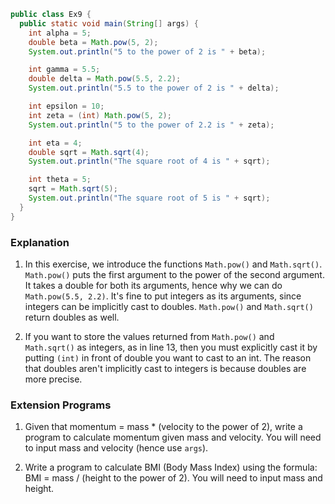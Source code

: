 ```java
public class Ex9 {
  public static void main(String[] args) {
    int alpha = 5;
    double beta = Math.pow(5, 2);
    System.out.println("5 to the power of 2 is " + beta);

    int gamma = 5.5;
    double delta = Math.pow(5.5, 2.2);
    System.out.println("5.5 to the power of 2 is " + delta);

    int epsilon = 10;
    int zeta = (int) Math.pow(5, 2);
    System.out.println("5 to the power of 2.2 is " + zeta);

    int eta = 4;
    double sqrt = Math.sqrt(4);
    System.out.println("The square root of 4 is " + sqrt);

    int theta = 5;
    sqrt = Math.sqrt(5);
    System.out.println("The square root of 5 is " + sqrt);
  }
}
```

### Explanation
1. In this exercise, we introduce the functions `Math.pow()` and `Math.sqrt()`. `Math.pow()` puts the first argument to the power of the second argument. It takes a double for both its arguments, hence why we can do `Math.pow(5.5, 2.2)`. It's fine to put integers as its arguments, since integers can be implicitly cast to doubles. `Math.pow()` and `Math.sqrt()` return doubles as well. 

2. If you want to store the values returned from `Math.pow()` and `Math.sqrt()` as integers, as in line 13, then you must explicitly cast it by putting `(int)` in front of double you want to cast to an int. The reason that doubles aren't implicitly cast to integers is because doubles are more precise.

### Extension Programs
1. Given that momentum = mass * (velocity to the power of 2), write a program to calculate momentum given mass and velocity. You will need to input mass and velocity (hence use `args`).

2. Write a program to calculate BMI (Body Mass Index) using the formula: BMI = mass / (height to the power of 2). You will need to input mass and height.
